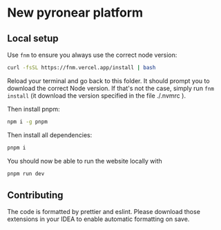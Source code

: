 # New pyronear platform

## Local setup

Use `fnm` to ensure you always use the correct node version:

```bash
curl -fsSL https://fnm.vercel.app/install | bash
```

Reload your terminal and go back to this folder. It should prompt you to download the correct Node version. 
If that's not the case, simply run `fnm install` (it download the version specified in the file ./.nvmrc ).

Then install pnpm:

```bash
npm i -g pnpm
```

Then install all dependencies:

```bash
pnpm i
```

You should now be able to run the website locally with

```bash
pnpm run dev
```

## Contributing
The code is formatted by prettier and eslint. Please download those extensions in your IDEA to enable automatic formatting on save.